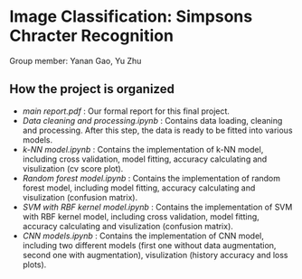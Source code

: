 # Image Classification: Simpsons Chracter Recognition
Group member: Yanan Gao, Yu Zhu
## How the project is organized
* _main report.pdf_ : Our formal report for this final project.
* _Data cleaning and processing.ipynb_ : Contains data loading, cleaning and processing. After this step, the data is ready to be fitted into various models.
* _k-NN model.ipynb_ : Contains the implementation of k-NN model, including cross validation, model fitting, accuracy calculating and visulization (cv score plot).
* _Random forest model.ipynb_ : Contains the implementation of random forest model, including model fitting, accuracy calculating and visulization (confusion matrix).
* _SVM with RBF kernel model.ipynb_ : Contains the implementation of SVM with RBF kernel model, including cross validation, model fitting, accuracy calculating and visulization (confusion matrix).
* _CNN models.ipynb_ : Contains the implementation of CNN model, including two different models (first one without data augmentation, second one with augmentation), visulization (history accuracy and loss plots). 
